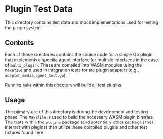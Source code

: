 # Plugin Test Data

This directory contains test data and mock implementations used for testing the plugin system.

## Contents

Each of these directories contains the source code for a simple Go plugin that implements a specific agent interface
(or multiple interfaces in the case of `multi_plugin`). These are compiled into WASM modules using the
`Makefile` and used in integration tests for the plugin adapters (e.g., `adapter_media_agent_test.go`).

Running `make` within this directory will build all test plugins.

## Usage

The primary use of this directory is during the development and testing phase. The `Makefile` is used to build the
necessary WASM plugin binaries. The tests within the `plugins` package (and potentially other packages that interact
with plugins) then utilize these compiled plugins and other test fixtures found here.
